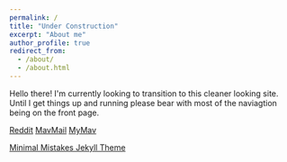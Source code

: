 ```yaml
---
permalink: /
title: "Under Construction"
excerpt: "About me"
author_profile: true
redirect_from: 
  - /about/
  - /about.html
---
```


Hello there! I'm currently looking to transition to this cleaner looking site. Until I get things up and running please bear with most of the naviagtion being on the front page.

[Reddit](reddit.com)
[MavMail](http://www.outlook.com/mavs.uta.edu/)
[MyMav](https://www.uta.edu/mymav/)


[Minimal Mistakes Jekyll Theme](https://mmistakes.github.io/minimal-mistakes/)
